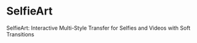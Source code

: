 # SelfieArt
SelfieArt: Interactive Multi-Style Transfer for Selfies and Videos with Soft Transitions
